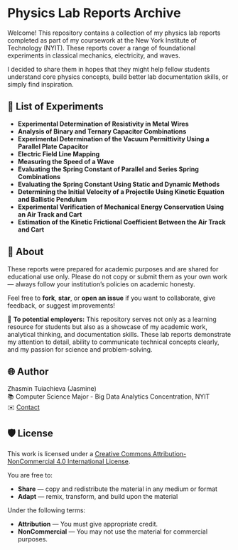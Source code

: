 # Physics Lab Reports Archive

Welcome! This repository contains a collection of my physics lab reports completed as part of my coursework at the New York Institute of Technology (NYIT). These reports cover a range of foundational experiments in classical mechanics, electricity, and waves.

I decided to share them in hopes that they might help fellow students understand core physics concepts, build better lab documentation skills, or simply find inspiration.

## 🔬 List of Experiments

- **Experimental Determination of Resistivity in Metal Wires**
- **Analysis of Binary and Ternary Capacitor Combinations**
- **Experimental Determination of the Vacuum Permittivity Using a Parallel Plate Capacitor**
- **Electric Field Line Mapping**
- **Measuring the Speed of a Wave**
- **Evaluating the Spring Constant of Parallel and Series Spring Combinations**
- **Evaluating the Spring Constant Using Static and Dynamic Methods**
- **Determining the Initial Velocity of a Projectile Using Kinetic Equation and Ballistic Pendulum**
- **Experimental Verification of Mechanical Energy Conservation Using an Air Track and Cart**
- **Estimation of the Kinetic Frictional Coefficient Between the Air Track and Cart**

## 📘 About

These reports were prepared for academic purposes and are shared for educational use only. Please do not copy or submit them as your own work — always follow your institution’s policies on academic honesty.

Feel free to **fork**, **star**, or **open an issue** if you want to collaborate, give feedback, or suggest improvements!

📌 **To potential employers:**
This repository serves not only as a learning resource for students but also as a showcase of my academic work, analytical thinking, and documentation skills. These lab reports demonstrate my attention to detail, ability to communicate technical concepts clearly, and my passion for science and problem-solving.

## 🌐 Author

Zhasmin Tuiachieva (Jasmine)  
📚 Computer Science Major - Big Data Analytics Concentration, NYIT  
✉️ [Contact](mailto:ztuiachi@nyit.edu)

## 🛡️ License

This work is licensed under a [Creative Commons Attribution-NonCommercial 4.0 International License](https://creativecommons.org/licenses/by-nc/4.0/).

You are free to:
- **Share** — copy and redistribute the material in any medium or format  
- **Adapt** — remix, transform, and build upon the material

Under the following terms:
- **Attribution** — You must give appropriate credit.  
- **NonCommercial** — You may not use the material for commercial purposes.
